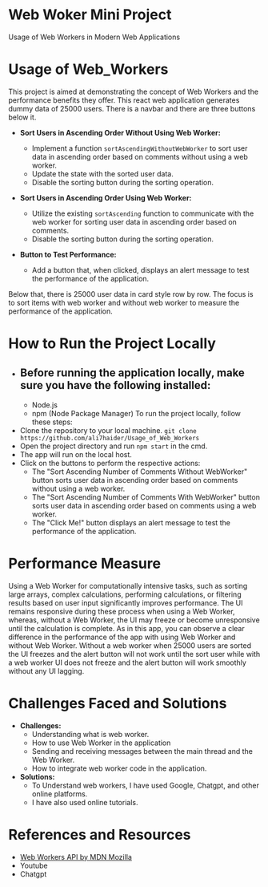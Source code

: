 # Web Woker Mini Project
Usage of Web Workers in Modern Web Applications
# Usage of Web_Workers
This project is aimed at demonstrating the concept of Web Workers and the performance benefits they offer. This react web application generates dummy data of 25000 users. There is a navbar and there are three buttons below it.
- **Sort Users in Ascending Order Without Using Web Worker:**
  - Implement a function `sortAscendingWithoutWebWorker` to sort user data in ascending order based on comments without using a web worker.
  - Update the state with the sorted user data.
  - Disable the sorting button during the sorting operation.

- **Sort Users in Ascending Order Using Web Worker:**
  - Utilize the existing `sortAscending` function to communicate with the web worker for sorting user data in ascending order based on comments.
  - Disable the sorting button during the sorting operation.

- **Button to Test Performance:**
  - Add a button that, when clicked, displays an alert message to test the performance of the application.


Below that, there is 25000 user data in card style row by row.
The focus is to sort items with web worker and without web worker to measure the performance of the application.
# How to Run the Project Locally
- ## Before running the application locally, make sure you have the following installed:
  - Node.js
  - npm (Node Package Manager)
To run the project locally, follow these steps:
- Clone the repository to your local machine.
  `git clone https://github.com/ali7haider/Usage_of_Web_Workers`
- Open the project directory and run `npm start` in the cmd.
- The app will run on the local host.
- Click on the buttons to perform the respective actions:
  - The "Sort Ascending Number of Comments Without WebWorker" button sorts user data in ascending order based on comments without using a web worker.
  - The "Sort Ascending Number of Comments With WebWorker" button sorts user data in ascending order based on comments using a web worker.
  - The "Click Me!" button displays an alert message to test the performance of the application.
# Performance Measure
Using a Web Worker for computationally intensive tasks, such as  sorting large arrays, complex calculations, performing calculations, or filtering results based on user input significantly improves performance. The UI remains responsive during these process when using a Web Worker, whereas, without a Web Worker, the UI may freeze or become unresponsive until the calculation is complete.
As in this app, you can observe a clear difference in the performance of the app with using Web Worker and without Web Worker. Without a web worker when 25000 users are sorted the UI freezes and the alert button will not work until the sort user while with a web worker UI does not freeze and the alert button will work smoothly without any UI lagging.
# Challenges Faced and Solutions
- **Challenges:**
  - Understanding what is web worker.
  - How to use Web Worker in the application
  - Sending and receiving messages between the main thread and the Web Worker.
  - How to integrate web worker code in the application.
- **Solutions:**
  - To Understand web workers, I have used Google, Chatgpt, and other online platforms.
  - I have also used online tutorials.
# References and Resources
- [Web Workers API by MDN Mozilla](https://developer.mozilla.org/en-US/docs/Web/API/Web_Workers_API/Using_web_workers)
- Youtube
- Chatgpt

    


